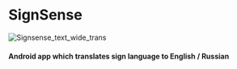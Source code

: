 # SignSense

![Signsense_text_wide_trans](https://github.com/shroomwastaken/signsense/assets/94703516/b2b75b0a-a9a7-4c79-950a-10bebe58a6bb)

#### Android app which translates sign language to English / Russian
